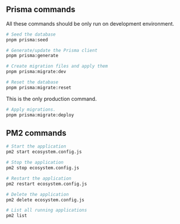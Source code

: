 ## Prisma commands

All these commands should be only run on development environment.

```sh
# Seed the database
pnpm prisma:seed

# Generate/update the Prisma client
pnpm prisma:generate

# Create migration files and apply them
pnpm prisma:migrate:dev

# Reset the database
pnpm prisma:migrate:reset
```

This is the only production command.

```sh
# Apply migrations.
pnpm prisma:migrate:deploy
```

## PM2 commands

```sh
# Start the application
pm2 start ecosystem.config.js

# Stop the application
pm2 stop ecosystem.config.js

# Restart the application
pm2 restart ecosystem.config.js

# Delete the application
pm2 delete ecosystem.config.js

# List all running applications
pm2 list
```
